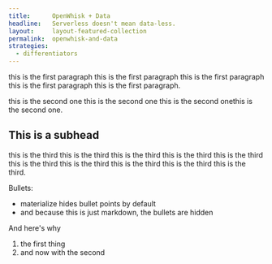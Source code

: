 ```yaml
---
title:      OpenWhisk + Data
headline:   Serverless doesn't mean data-less.
layout:     layout-featured-collection
permalink:  openwhisk-and-data
strategies: 
  - differentiators
---
```


this is the first paragraph this is the first paragraph this is the first paragraph this is the first paragraph this is the first paragraph.

this is the second one this is the second one this is the second onethis is the second one.

## This is a subhead

this is the third this is the third this is the third this is the third this is the third this is the third this is the third this is the third this is the third this is the third.

Bullets:
- materialize hides bullet points by default
- and because this is just markdown, the bullets are hidden

And here's why

1. the first thing
2. and now with the second